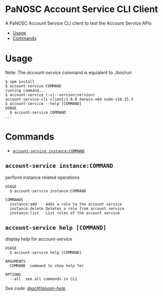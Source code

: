 # PaNOSC Account Service CLI Client

A PaNOSC Account Service CLI client to test the Account Service APIs

<!-- toc -->

- [Usage](#usage)
- [Commands](#commands)
  <!-- tocstop -->

# Usage

<!-- usage -->

Note: The <i>account-service</i> command is equialent to ./bin/run

```sh-session
$ npm install
$ account-service COMMAND
running command...
$ account-service (-v|--version|version)
account-service-cli-client/1.0.0 darwin-x64 node-v10.15.3
$ account-service --help [COMMAND]
USAGE
  $ account-service COMMAND
...
```

<!-- usagestop -->

# Commands

<!-- commands -->

- [`account-service instance:COMMAND`](#account-service-role-command)

## `account-service instance:COMMAND`

perform instance related operations

```
USAGE
  $ account-service instance:COMMAND

COMMANDS
  instance:add    Adds a role to the account service
  instance:delete Deletes a role from account service
  instance:list   List roles of the account service
```

## `account-service help [COMMAND]`

display help for account-service

```
USAGE
  $ account-service help [COMMAND]

ARGUMENTS
  COMMAND  command to show help for

OPTIONS
  --all  see all commands in CLI
```

_See code: [@oclif/plugin-help](https://github.com/oclif/plugin-help/blob/v2.2.1/src/commands/help.ts)_

<!-- commandsstop -->
